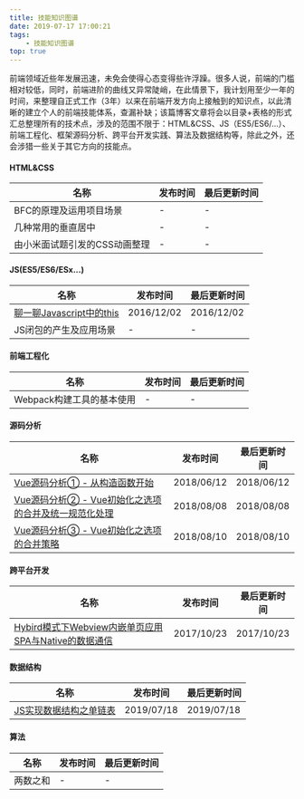 ```yaml
---
title: 技能知识图谱
date: 2019-07-17 17:00:21
tags:
	- 技能知识图谱
top: true
---
```

前端领域近些年发展迅速，未免会使得心态变得些许浮躁。很多人说，前端的门槛相对较低，同时，前端进阶的曲线又异常陡峭，在此情景下，我计划用至少一年的时间，来整理自正式工作（3年）以来在前端开发方向上接触到的知识点，以此清晰的建立个人的前端技能体系，查漏补缺；该篇博客文章将会以目录+表格的形式汇总整理所有的技术点，涉及的范围不限于：HTML&CSS、JS（ES5/ES6/...）、前端工程化、框架源码分析、跨平台开发实践、算法及数据结构等，除此之外，还会涉猎一些关于其它方向的技能点。

<!-- more -->

#### HTML&CSS

| 名称 | 发布时间  | 最后更新时间 | 
| ------------ | ------------ | ------------ | 
|  BFC的原理及运用项目场景 |  - |  - | 
|  几种常用的垂直居中 |  - |  - |
|  由小米面试题引发的CSS动画整理 |  - |  - |

#### JS(ES5/ES6/ESx...)
| 名称 | 发布时间  | 最后更新时间 | 
| ------------ | ------------ | ------------ | 
|  [聊一聊Javascript中的this](/2016/12/02/聊一聊Javascript中的this/) |  2016/12/02 | 2016/12/02  |
|JS闭包的产生及应用场景|-|-|

#### 前端工程化
| 名称 | 发布时间  | 最后更新时间 | 
| ------------ | ------------ | ------------ | 
|Webpack构建工具的基本使用|-|-|

#### 源码分析
| 名称 | 发布时间  | 最后更新时间 | 
| ------------ | ------------ | ------------ | 
|[Vue源码分析① - 从构造函数开始](/2018/06/12/Vue-2-5-9-源码分析（一）-从构造函数开始/)|2018/06/12|2018/06/12|
|[Vue源码分析② - Vue初始化之选项的合并及统一规范化处理](/2018/08/08/Vue-2-5-9-源码分析（二）-Vue初始化之选项的合并及统一规范化处理/)|2018/08/08|2018/08/08|
|[Vue源码分析③ - Vue初始化之选项的合并策略](/2018/08/10/Vue-2-5-9-源码分析（三）-Vue初始化之选项的合并策略/)|2018/08/10|2018/08/10|

#### 跨平台开发
| 名称 | 发布时间  | 最后更新时间 | 
| ------------ | ------------ | ------------ | 
|[Hybird模式下Webview内嵌单页应用SPA与Native的数据通信](/2017/10/23/Hybird混合开发模式之Webview内嵌单页应用SPA与Native的数据通信/)|2017/10/23|2017/10/23|

#### 数据结构
| 名称 | 发布时间  | 最后更新时间 | 
| ------------ | ------------ | ------------ | 
|[JS实现数据结构之单链表](/2019/07/18/JS实现数据结构之单链表/)|2019/07/18|2019/07/18|

#### 算法
| 名称 | 发布时间  | 最后更新时间 | 
| ------------ | ------------ | ------------ | 
|两数之和|-|-|


